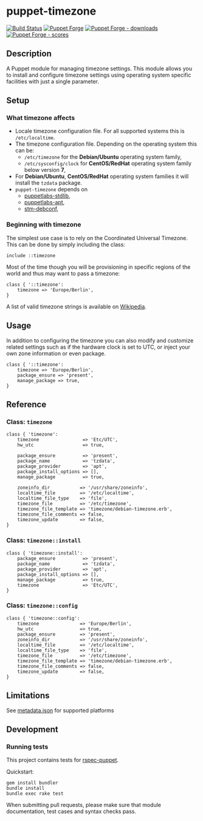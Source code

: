 # puppet-timezone

[![Build Status][build-shield]][build-status]
[![Puppet Forge][forge-shield]][forge-timezone]
[![Puppet Forge - downloads][forge-shield-dl]][forge-timezone]
[![Puppet Forge - scores][forge-shield-sc]][forge-timezone]

## Description

A Puppet module for managing timezone settings. This module allows you to
install and configure timezone settings using operating system specific
facilities with just a single parameter.

## Setup

### What timezone affects

- Locale timezone configuration file. For all supported systems this is
  `/etc/localtime`.
- The timezone configuration file. Depending on the operating system this can
  be:
  - `/etc/timezone` for the **Debian/Ubuntu** operating system family,
  - `/etc/sysconfig/clock` for **CentOS/RedHat** operating system family
    below version **7**,
- For **Debian/Ubuntu**, **CentOS/RedHat** operating system families it will
  install the `tzdata` package.
- `puppet-timezone` depends on
  - [puppetlabs-stdlib][puppetlabs-stdlib],
  - [puppetlabs-apt][puppetlabs-apt],
  - [stm-debconf][stm-debconf],

### Beginning with timezone

The simplest use case is to rely on the Coordinated Universal Timezone. This can
be done by simply including the class:

```puppet
include ::timezone
```

Most of the time though you will be provisioning in specific regions of the
world and thus may want to pass a timezone:

```puppet
class { '::timezone':
    timezone => 'Europe/Berlin',
}
```

A list of valid timezone strings is available on [Wikipedia][valid-timezones].

## Usage

In addition to configuring the timezone you can also modify and customize
related settings such as if the hardware clock is set to UTC, or inject your
own zone information or even package.

```puppet
class { '::timezone':
    timezone => 'Europe/Berlin',
    package_ensure => 'present',
    manage_package => true,
}
```

## Reference

### Class: `timezone`

```puppet
class { 'timezone':
    timezone                => 'Etc/UTC',
    hw_utc                  => true,

    package_ensure          => 'present',
    package_name            => 'tzdata',
    package_provider        => 'apt',
    package_install_options => [],
    manage_package          => true,

    zoneinfo_dir           => '/usr/share/zoneinfo',
    localtime_file         => '/etc/localtime',
    localtime_file_type    => 'file',
    timezone_file          => '/etc/timezone',
    timezone_file_template => 'timezone/debian-timezone.erb',
    timezone_file_comments => false,
    timezone_update        => false,
}
```

### Class: `timezone::install`

```puppet
class { 'timezone::install':
    package_ensure          => 'present',
    package_name            => 'tzdata',
    package_provider        => 'apt',
    package_install_options => [],
    manage_package          => true,
    timezone                => 'Etc/UTC',
}
```

### Class: `timezone::config`

```puppet
class { 'timezone::config':
    timezone               => 'Europe/Berlin',
    hw_utc                 => true,
    package_ensure         => 'present',
    zoneinfo_dir           => '/usr/share/zoneinfo',
    localtime_file         => '/etc/localtime',
    localtime_file_type    => 'file',
    timezone_file          => '/etc/timezone',
    timezone_file_template => 'timezone/debian-timezone.erb',
    timezone_file_comments => false,
    timezone_update        => false,
}
```

## Limitations

See [metadata.json](metadata.json) for supported platforms

## Development

### Running tests

This project contains tests for [rspec-puppet][puppet-rspec].

Quickstart:

```console
gem install bundler
bundle install
bundle exec rake test
```

When submitting pull requests, please make sure that module documentation,
test cases and syntax checks pass.

[puppetlabs-stdlib]: https://github.com/puppetlabs/puppetlabs-stdlib
[puppetlabs-apt]: https://github.com/puppetlabs/puppetlabs-apt
[stm-debconf]: https://github.com/smoeding/puppet-debconf
[valid-timezones]: https://en.wikipedia.org/wiki/List_of_tz_database_time_zones
[puppet-rspec]: http://rspec-puppet.com/

[build-status]: https://travis-ci.org/kogitoapp/puppet-timezone
[build-shield]: https://travis-ci.org/kogitoapp/puppet-timezone.png?branch=master
[forge-timezone]: https://forge.puppetlabs.com/kogitoapp/timezone
[forge-shield]: https://img.shields.io/puppetforge/v/kogitoapp/timezone.svg
[forge-shield-dl]: https://img.shields.io/puppetforge/dt/kogitoapp/timezone.svg
[forge-shield-sc]: https://img.shields.io/puppetforge/f/kogitoapp/timezone.svg

